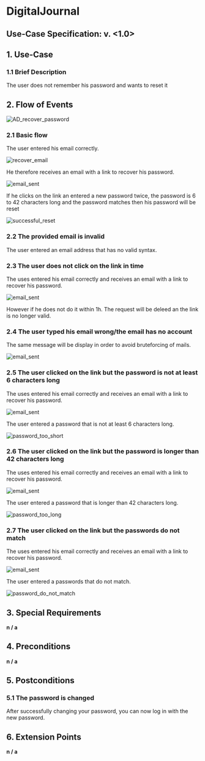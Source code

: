 # DigitalJournal
## Use-Case Specification: <NAME>  v. <1.0>

## 1. Use-Case <NAME>

### 1.1 Brief Description

The user does not remember his password and wants to reset it

## 2. Flow of Events

![AD_recover_password](AD_recover_password.png)

### 2.1 Basic flow

The user entered his email correctly.

![recover_email](recover_email.png)

He therefore receives an email with a link to recover his password.

![email_sent](email_sent.png)

If he clicks on the link an entered a new password twice, the password is 6 to 42 characters long and the password matches then his password will be reset

![successful_reset](successful_reset.png)

### 2.2 The provided email is invalid

The user entered an email address that has no valid syntax.

### 2.3 The user does not click on the link in time

The uses entered his email correctly and receives an email with a link to recover his password.

![email_sent](email_sent.png)
 
However if he does not do it within 1h. The request will be deleed an the link is no longer valid.

### 2.4 The user typed his email wrong/the email has no account 

The same message will be display in order to avoid bruteforcing of mails.

![email_sent](email_sent.png)

### 2.5 The user clicked on the link but the password is not at least 6 characters long

The uses entered his email correctly and receives an email with a link to recover his password.

![email_sent](email_sent.png)

The user entered a password that is not at least 6 characters long.

![password_too_short](password_too_short.png)

### 2.6 The user clicked on the link but the password is longer than 42 characters long

The uses entered his email correctly and receives an email with a link to recover his password.

![email_sent](email_sent.png)

The user entered a password that is longer than 42 characters long.

![password_too_long](password_too_long.png)

### 2.7 The user clicked on the link but the passwords do not match

The uses entered his email correctly and receives an email with a link to recover his password.

![email_sent](email_sent.png)

The user entered a passwords that do not match.

![password_do_not_match](password_do_not_match.png)

## 3. Special Requirements

**n / a**

## 4. Preconditions

**n / a**

## 5. Postconditions

### 5.1 The password is changed

After successfully changing your password, you can now log in with the new password.

## 6. Extension Points

**n / a**